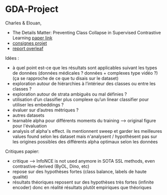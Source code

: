 # GDA-Project
Charles &amp; Elouan, 
- The Details Matter: Preventing Class Collapse in Supervised Contrastive Learning [paper link](https://mdpi-res.com/d_attachment/csmf/csmf-03-00004/article_deploy/csmf-03-00004.pdf?version=1650444797)
- [consignes projet](https://notes.inria.fr/kRDAr2fmSI6Bw5tbBz0y1g#)
- [report overleaf](https://www.overleaf.com/4548983824dskwwxgsthcy#58a21c)

Idées :

- à quel point est-ce que les résultats sont applicables suivant les types de données (données médicales ? données + complexes type vidéo ?) (ça se rapproche de ce que tu disais sur le dataset)
- exploration autour de hiérarchies à l’intérieur des classes ou entre les classes ?
- exploration autour de strata ambiguës ou mal définies ?
- utilisation d’un classifier plus complexe qu’un linear classifier pour utiliser les embeddings ?
- évaluer sur d’autres métriques ?
- autres datasets
- learnable alpha pour différents moments du training --> original figure pour l'évaluation
- analysis of alpha's effect. ils mentionnent sweep et garder les meilleures values found selon les dataset mais n'analysent / hypothèsent pas sur les
origines possibles des différents alpha optimaux selon les données

Critiques papier:
- critique --> InfoNCE is not used anymore in SOTA SSL methods, even contrastive-derived (ByOL, Dino, etc)
- repose sur des hypothèses fortes (class balance, labels de haute qualité)
- résultats théoriques reposent sur des hypothèses très fortes (infinite encoder) donc en réalité résultats plutôt empiriques que théoriques 



